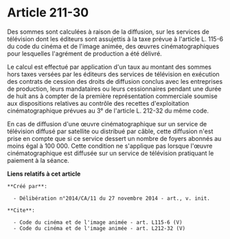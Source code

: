 # Article 211-30

Des sommes sont calculées à raison de la diffusion, sur les services de télévision dont les éditeurs sont assujettis à la
taxe prévue à l'article L. 115-6 du code du cinéma et de l'image animée, des œuvres cinématographiques pour lesquelles
l'agrément de production a été délivré. 

Le calcul est effectué par application d'un taux au montant des sommes hors taxes versées par les éditeurs des services de
télévision en exécution des contrats de cession des droits de diffusion conclus avec les entreprises de production, leurs
mandataires ou leurs cessionnaires pendant une durée de huit ans à compter de la première représentation commerciale soumise
aux dispositions relatives au contrôle des recettes d'exploitation cinématographique prévues au 3° de l'article L. 212-32 du
même code. 

En cas de diffusion d'une œuvre cinématographique sur un service de télévision diffusé par satellite ou distribué par câble,
cette diffusion n'est prise en compte que si ce service dessert un nombre de foyers abonnés au moins égal à 100 000. Cette
condition ne s'applique pas lorsque l'œuvre cinématographique est diffusée sur un service de télévision pratiquant le
paiement à la séance.

**Liens relatifs à cet article**

	**Créé par**:

	  - Délibération n°2014/CA/11 du 27 novembre 2014 - art., v. init.

	**Cite**:

	  - Code du cinéma et de l'image animée - art. L115-6 (V)
	  - Code du cinéma et de l'image animée - art. L212-32 (V)

